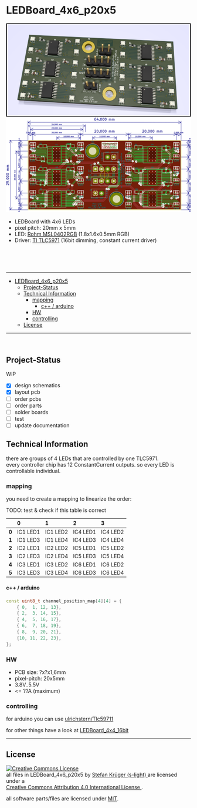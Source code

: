 <!--lint disable maximum-line-length-->
<!--lint disable list-item-spacing-->
<!--lint disable list-item-indent-->

# LEDBoard_4x6_p20x5

![LED-Board 3d rendering](./export/LEDBoard_4x6_p20x5.png)
![LED-Board 3d rendering](./export/LEDBoard_4x6_p20x5-brd__mod.svg)


- LEDBoard with 4x6 LEDs
- pixel pitch: 20mm x 5mm
- LED: [Rohm MSL0402RGB](https://www.rohm.com/datasheet/MSL0402RGBU) (1.8x1.6x0.5mm RGB)
- Driver: [TI TLC5971](http://www.ti.com/product/TLC5971) (16bit dimming, constant current driver)

<br>

<br>

<br>

---

<!-- TOC depthFrom:1 depthTo:6 withLinks:1 updateOnSave:1 orderedList:0 -->

- [LEDBoard_4x6_p20x5](#ledboard4x6p20x5)
	- [Project-Status](#project-status)
	- [Technical Information](#technical-information)
		- [mapping](#mapping)
			- [c++ / arduino](#c-arduino)
		- [HW](#hw)
		- [controlling](#controlling)
	- [License](#license)

<!-- /TOC -->

---
<br>

## Project-Status
WIP
- [x] design schematics
- [x] layout pcb
- [ ] order pcbs
- [ ] order parts
- [ ] solder boards
- [ ] test
- [ ] update documentation

## Technical Information
there are groups of 4 LEDs that are controlled by one TLC5971.  
every controller chip has 12 ConstantCurrent outputs.
so every LED is controllable individual.

### mapping
you need to create a mapping to linearize the order:  

TODO: test & check if this table is correct

|       | 0        | 1        | 2        | 3        |
| :---- | :------- | :------- | :------- | :------- |
| **0** | IC1 LED1 | IC1 LED2 | IC4 LED1 | IC4 LED2 |
| **1** | IC1 LED3 | IC1 LED4 | IC4 LED3 | IC4 LED4 |
| **2** | IC2 LED1 | IC2 LED2 | IC5 LED1 | IC5 LED2 |
| **3** | IC2 LED3 | IC2 LED4 | IC5 LED3 | IC5 LED4 |
| **4** | IC3 LED1 | IC3 LED2 | IC6 LED1 | IC6 LED2 |
| **5** | IC3 LED3 | IC3 LED4 | IC6 LED3 | IC6 LED4 |

#### c++ / arduino
```c++
const uint8_t channel_position_map[4][4] = {
    { 0,  1, 12, 13},
    { 2,  3, 14, 15},
    { 4,  5, 16, 17},
    { 6,  7, 18, 19},
    { 8,  9, 20, 21},
    {10, 11, 22, 23},
};
```

<!-- #### CircuitPython
```python
channel_position_map[4][4] = {
    { 0,  1, 12, 13},
    { 2,  3, 14, 15},
    { 4,  5, 16, 17},
    { 6,  7, 18, 19},
    { 8,  9, 20, 21},
    {10, 11, 22, 23},
};
``` -->

### HW
- PCB size: ?x?x1,6mm
- pixel-pitch: 20x5mm
- 3.8V..5.5V
- <= ??A (maximum)

### controlling
for arduino you can use [ulrichstern/Tlc59711](https://github.com/ulrichstern/Tlc59711)

for other things have a look at [LEDBoard_4x4_16bit](https://github.com/s-light/LEDBoard_4x4_16bit#controlling)


---

## License
<!-- license info -->
<p>
<a rel="license" href="http://creativecommons.org/licenses/by/4.0/">
    <img alt="Creative Commons License" style="border-width:0"
        src="https://i.creativecommons.org/l/by/4.0/88x31.png" />
</a>
<br />
<span xmlns:dct="http://purl.org/dc/terms/" property="dct:title">
    all files in LEDBoard_4x6_p20x5
</span> by
<a xmlns:cc="http://creativecommons.org/ns#"
        href="https://github.com/s-light/LEDBoard_4x6_p20x5"
        property="cc:attributionName"
        rel="cc:attributionURL">
    Stefan Krüger (s-light)
</a>
are licensed under a<br/>
<a rel="license" href="http://creativecommons.org/licenses/by/4.0/">
    Creative Commons Attribution 4.0 International License
</a>.
</p>

all software parts/files are licensed under [MIT](LICENSE).


<!-- license info end -->
